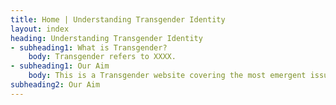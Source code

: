 ```yaml
---
title: Home | Understanding Transgender Identity
layout: index
heading: Understanding Transgender Identity
- subheading1: What is Transgender?
    body: Transgender refers to XXXX.
- subheading1: Our Aim
    body: This is a Transgender website covering the most emergent issues around transgender group. It aims at establishing a fundamental understanding to the public about this minority group, creating a sense of inclusion for transgender group, and providing researchers with controversial dilemmas and debates for research purposes.
subheading2: Our Aim
---
```



